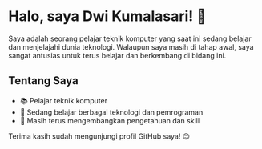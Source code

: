 # Halo, saya Dwi Kumalasari! 👋

Saya adalah seorang pelajar teknik komputer yang saat ini sedang belajar dan menjelajahi dunia teknologi. Walaupun saya masih di tahap awal, saya sangat antusias untuk terus belajar dan berkembang di bidang ini.

## Tentang Saya
- 📚 Pelajar teknik komputer
- 🚀 Sedang belajar berbagai teknologi dan pemrograman
- 🌱 Masih terus mengembangkan pengetahuan dan skill

Terima kasih sudah mengunjungi profil GitHub saya! 😊
